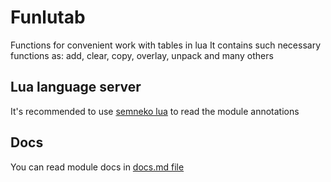 # Funlutab
Functions for convenient work with tables in lua
It contains such necessary functions as: add, clear, copy, overlay, unpack and many others

## Lua language server
It's recommended to use [semneko lua](https://marketplace.visualstudio.com/items?itemName=sumneko.lua) to read the module annotations

## Docs
You can read module docs in [docs.md file](https://github.com/Mantyi-Studio/funlutab/blob/main/docs.md)
